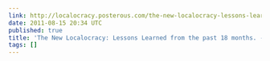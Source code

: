 ```yaml
---
link: http://localocracy.posterous.com/the-new-localocracy-lessons-learned-from-the
date: 2011-08-15 20:34 UTC
published: true
title: 'The New Localocracy: Lessons Learned from the past 18 months. - Inside Localocracy'
tags: []
---
```



